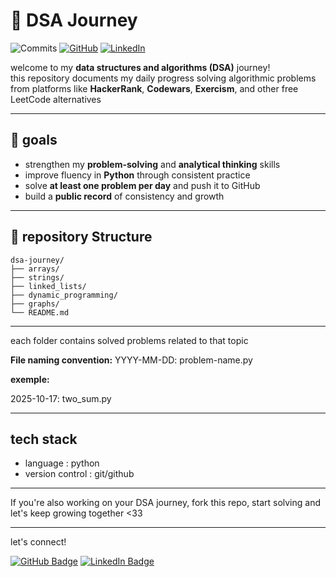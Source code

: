 # 🧩 DSA Journey

![Commits](https://img.shields.io/github/commit-activity/m/Youcef3939/dsa-journey?style=flat-square&logo=github)
[![GitHub](https://img.shields.io/badge/GitHub-Youcef3939-black?logo=github)](https://github.com/Youcef3939)
[![LinkedIn](https://img.shields.io/badge/LinkedIn-Youcef%20Chalbi-blue?logo=linkedin)](https://linkedin.com/in/youcefchalbi)

welcome to my **data structures and algorithms (DSA)** journey!  
this repository documents my daily progress solving algorithmic problems from platforms like **HackerRank**, **Codewars**, **Exercism**, and other free LeetCode alternatives

---

## 🚀 goals
- strengthen my **problem-solving** and **analytical thinking** skills
- improve fluency in **Python** through consistent practice
- solve **at least one problem per day** and push it to GitHub  
- build a **public record** of consistency and growth 

---

## 📂 repository Structure
```
dsa-journey/
├── arrays/
├── strings/
├── linked_lists/
├── dynamic_programming/
├── graphs/
└── README.md
```

---

each folder contains solved problems related to that topic  

**File naming convention:** YYYY-MM-DD: problem-name.py

**exemple:**

2025-10-17: two_sum.py

---

## tech stack

 - language        : python
 - version control : git/github

---

If you're also working on your DSA journey, fork this repo, start solving and let's keep growing together <33

---
let's connect!

[![GitHub Badge](https://img.shields.io/badge/-Youcef3939-black?style=flat&logo=github)](https://github.com/Youcef3939)
[![LinkedIn Badge](https://img.shields.io/badge/-Youcef%20Chalbi-blue?style=flat&logo=linkedin)](https://linkedin.com/in/youcefchalbi)
